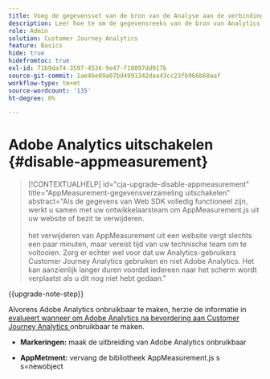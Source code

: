 ```yaml
---
title: Voeg de gegevensset van de bron van de Analyse aan de verbinding toe
description: Leer hoe te om de gegevensreeks van de bron van Analytics aan de verbinding toe te voegen
role: Admin
solution: Customer Journey Analytics
feature: Basics
hide: true
hidefromtoc: true
exl-id: 71b9da74-3597-4536-9e47-f18097dd917b
source-git-commit: 1ae4be09a07bd4991342daa43cc23fb966b68aaf
workflow-type: tm+mt
source-wordcount: '135'
ht-degree: 0%

---
```


# Adobe Analytics uitschakelen {#disable-appmeasurement}

<!-- markdownlint-disable MD034 -->

>[!CONTEXTUALHELP]
>id="cja-upgrade-disable-appmeasurement"
>title="AppMeasurement-gegevensverzameling uitschakelen"
>abstract="Als de gegevens van Web SDK volledig functioneel zijn, werkt u samen met uw ontwikkelaarsteam om AppMeasurement.js uit uw website of bezit te verwijderen.<br><br> het verwijderen van AppMeasurement uit een website vergt slechts een paar minuten, maar vereist tijd van uw technische team om te voltooien. Zorg er echter wel voor dat uw Analytics-gebruikers Customer Journey Analytics gebruiken en niet Adobe Analytics. Het kan aanzienlijk langer duren voordat iedereen naar het scherm wordt verplaatst als u dit nog niet hebt gedaan."

<!-- markdownlint-enable MD034 -->

{{upgrade-note-step}}

Alvorens Adobe Analytics onbruikbaar te maken, herzie de informatie in [ evalueert wanneer om Adobe Analytics na bevordering aan Customer Journey Analytics ](/help/getting-started/cja-upgrade/cja-upgrade-fully-move.md) onbruikbaar te maken.

* **Markeringen:** maak de uitbreiding van Adobe Analytics onbruikbaar

* **AppMetment:** vervang de bibliotheek AppMeasurement.js s s=newobject
